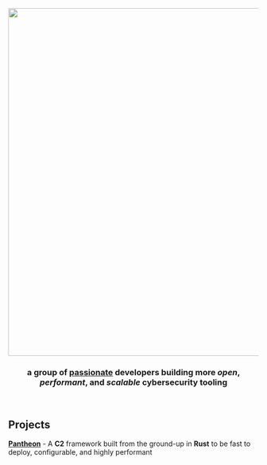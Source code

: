 <div align="center">
<img width=700 src="https://github.com/user-attachments/assets/f4db684e-8049-4fbb-8b06-4c1f04cb3aa3">
<br/>
  
<h3>
a group of <u>passionate</u> developers building more <i>open</i>, <i>performant</i>, and <i>scalable</i> <b>cybersecurity tooling</b>      
</h3>
</div>

<br/>

## Projects
**[Pantheon](https://github.com/machina-software/Pantheon)** - A **C2** framework built from the ground-up in **Rust** to be fast to deploy, configurable, and highly performant
